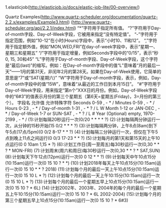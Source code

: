 1.elasticjob(http://elasticjob.io/docs/elastic-job-lite/00-overview/)

Quartz Examples(http://www.quartz-scheduler.org/documentation/quartz-2.2.x/examples/Example3.html)
(http://www.quartz-scheduler.org/api/2.2.1/index.html)
“*”字符用于指定所有值。
“?”字符用于Day-of-month字段、Day-of-Week字段，它被用来指定“没有特定值”。
“-”字符用于指定范围，例如“10-12”在小时(Hours)字段中，表示“小时10、11和12”。
“,”字符用于指定额外值，例如“MON,WED,FRI”在day-of-week字段中，表示“星期一、星期三和星期五”
“/”字符用于指定增量，例如Seconds字段中的“0/15”，表示“秒0, 15, 30和45”
“L”字符用于Day-of-month字段、Day-of-Week字段，这个字符是“最后(last)”的缩写。例如：在Day-of-month字段中的值“L”意味着“月的最后一天”——1月的第31天，非闰年2月的第28天。如果在Day-of-Week使用，它简单的意思是“7”或“SAT(星期六)”
“W”字符用于Day-of-month字段，表示，例如，Day-of-month字段中的值“15W”，意味着“从最近的工作日到本月15日”。
“#”字符用于Day-of-Week字段，用来指定“第n个”XXX日的月份。例如，Day-of-Week字段中的“6#3”的值表示月份的第三个星期五（第6天=星期五(Friday)，3=月份的第三个）。
字段名				允许值					允许特殊字符
Seconds	 			0-59	 				, - * /
Minutes	 			0-59	 				, - * /
Hours	 			0-23	 				, - * /
Day-of-month	 	1-31	 				, - * ? / L W
Month	 			1-12 or JAN-DEC	 		, - * /
Day-of-Week	 		1-7 or SUN-SAT	 		, - * ? / L #
Year (Optional)	 	empty, 1970-2199	 	, - * /
(1):计划每隔20秒运行一次(0/20 * * * * ?)
(2):计划每隔两分钟运行一次，从分钟的15秒开始(15 0/2 * * * ?)
(3):计划每隔两分钟，上午8点(8am)到下午5点(17点/5pm)(0 0/2 8-17 * * ?)
(4):计划每隔三分钟运行一次，但仅在下午5点到晚上11点之间运行(0 0/3 17-23 * * ?)
(5):计划每月的第1天和第15天的上午10点运行(0 0 10am 1,15 * ?)
(6):计划工作日(周一至周五)每30秒运行一次(0,30 * * ? * MON-FRI)
(7):计划周末(周六和周日)每30秒运行一次(0,30 * * ? * SAT,SUN)
(8):计划每天下午12点(12pm)运行一次(0 0 12 * * ?)
(9):计划每天中午10点15分(10:15am)运行一次(0 15 10 ? * *)
(10):计划2018年每天上午10点15分(10:15am)运行一次(0 15 10 * * ? 2018)
(11):计划每个月的最后一天上午10点15分(10:15am)运行一次(0 15 10 L * ?)
(12):计划每个月的最后一天上午10:15分(10:15am)运行一次(0 15 10 L * ?)
(13):计划每个月的最后一个星期五早上10点15分(10:15am)运行一次(0 15 10 ? * 6L)
(14):计划2002年、2003年、2004年的每个月的最后一个星期五上午10:15分(10:15am)运行一次(0 15 10 ? * 6L 2002-2004)
(15):计划每个月的第三个星期五早上10点15分(10:15am)运行一次(0 15 10 ? * 6#3)